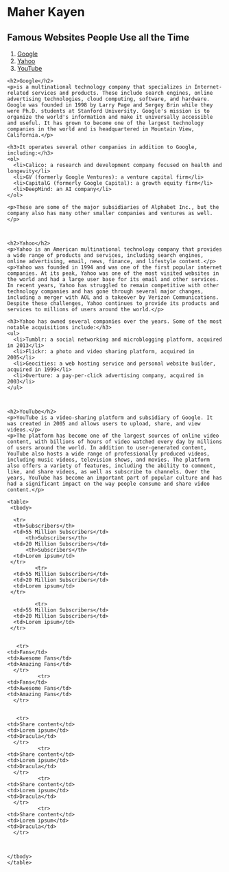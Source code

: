 <!DOCTYPE html>
<html lang="en">
  <head>
    <meta charset="utf-8" />
    <title>JMM640 - 1st Project</title>
  </head>

  <body>
    <h1>Maher Kayen</h1>
    <h2>Famous Websites People Use all the Time</h2>
      <ol>
      <li><a href="https://google.com">Google</a></li>
      <li><a href="https://yahoo.com">Yahoo</a></li>
      <li><a href="https://youtube.com">YouTube</a></li>
      </ol>
    
   
    <h2>Google</h2>
    <p>is a multinational technology company that specializes in Internet-related services and products. These include search engines, online advertising technologies, cloud computing, software, and hardware. Google was founded in 1998 by Larry Page and Sergey Brin while they were Ph.D. students at Stanford University. Google's mission is to organize the world's information and make it universally accessible and useful. It has grown to become one of the largest technology companies in the world and is headquartered in Mountain View, California.</p>
   
    <h3>It operates several other companies in addition to Google, including:</h3>
    <ol>
      <li>Calico: a research and development company focused on health and longevity</li>
      <li>GV (formerly Google Ventures): a venture capital firm</li>
      <li>CapitalG (formerly Google Capital): a growth equity firm</li>
      <li>DeepMind: an AI company</li>
    </ol>

    <p>These are some of the major subsidiaries of Alphabet Inc., but the company also has many other smaller companies and ventures as well.</p>

   
    
    <h2>Yahoo</h2>
    <p>Yahoo is an American multinational technology company that provides a wide range of products and services, including search engines, online advertising, email, news, finance, and lifestyle content.</p>
    <p>Yahoo was founded in 1994 and was one of the first popular internet companies. At its peak, Yahoo was one of the most visited websites in the world and had a large user base for its email and other services. In recent years, Yahoo has struggled to remain competitive with other technology companies and has gone through several major changes, including a merger with AOL and a takeover by Verizon Communications. Despite these challenges, Yahoo continues to provide its products and services to millions of users around the world.</p>
   
    <h3>Yahoo has owned several companies over the years. Some of the most notable acquisitions include:</h3>
    <ul>
      <li>Tumblr: a social networking and microblogging platform, acquired in 2013</li>
      <li>Flickr: a photo and video sharing platform, acquired in 2005</li>
      <li>Geocities: a web hosting service and personal website builder, acquired in 1999</li>
      <li>Overture: a pay-per-click advertising company, acquired in 2003</li>
    </ul>



    <h2>YouTube</h2>
    <p>YouTube is a video-sharing platform and subsidiary of Google. It was created in 2005 and allows users to upload, share, and view videos.</p>
    <p>The platform has become one of the largest sources of online video content, with billions of hours of video watched every day by millions of users around the world. In addition to user-generated content, YouTube also hosts a wide range of professionally produced videos, including music videos, television shows, and movies. The platform also offers a variety of features, including the ability to comment, like, and share videos, as well as subscribe to channels. Over the years, YouTube has become an important part of popular culture and has had a significant impact on the way people consume and share video content.</p>
   
    <table>
     <tbody>
   
      <tr>
      <th>Subscribers</th>
      <td>55 Million Subscribers</td>
          <th>Subscribers</th>
      <td>20 Million Subscribers</td>
          <th>Subscribers</th>
      <td>Lorem ipsum</td>
     </tr>
             <tr>
      <td>55 Million Subscribers</td>
      <td>20 Million Subscribers</td>
      <td>Lorem ipsum</td>
     </tr>

             <tr>
      <td>55 Million Subscribers</td>
      <td>20 Million Subscribers</td>
      <td>Lorem ipsum</td>
     </tr>
       

       <tr>
    <td>Fans</td>
    <td>Awesome Fans</td>
    <td>Amazing Fans</td>
      </tr>
              <tr>
    <td>Fans</td>
    <td>Awesome Fans</td>
    <td>Amazing Fans</td>
      </tr>


       <tr>
    <td>Share content</td>
    <td>Lorem ipsum</td>
    <td>Dracula</td>
      </tr>
              <tr>
    <td>Share content</td>
    <td>Lorem ipsum</td>
    <td>Dracula</td>
      </tr>
              <tr>
    <td>Share content</td>
    <td>Lorem ipsum</td>
    <td>Dracula</td>
      </tr>
              <tr>
    <td>Share content</td>
    <td>Lorem ipsum</td>
    <td>Dracula</td>
      </tr>


       
    </tbody>
    </table>
    

  </body>
</html>
